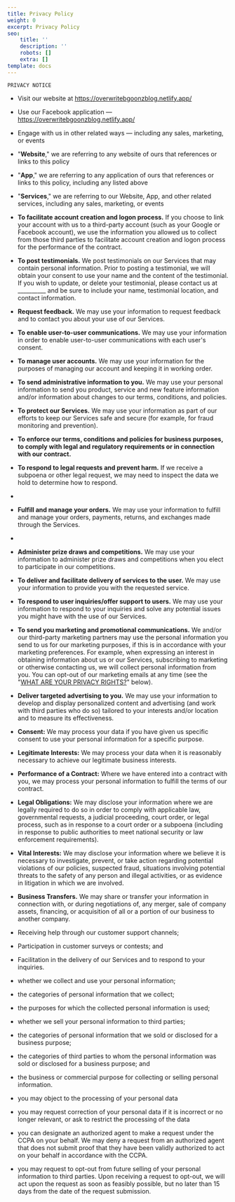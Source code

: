 ```yaml
---
title: Privacy Policy
weight: 0
excerpt: Privacy Policy
seo:
    title: ''
    description: ''
    robots: []
    extra: []
template: docs
---
```



    PRIVACY NOTICE

- Visit our website at <https://overwritebgoonzblog.netlify.app/>

<!---->

- Use our Facebook application — <https://overwritebgoonzblog.netlify.app/>

<!---->

- Engage with us in other related ways ― including any sales, marketing, or events

<!---->

- "**Website**," we are referring to any website of ours that references or links to this policy

<!---->

- "**App**," we are referring to any application of ours that references or links to this policy, including any listed above

<!---->

- "**Services**," we are referring to our Website, App, and other related services, including any sales, marketing, or events

<!---->

- **To facilitate account creation and logon process.** If you choose to link your account with us to a third-party account (such as your Google or Facebook account), we use the information you allowed us to collect from those third parties to facilitate account creation and logon process for the performance of the contract.

<!---->

- **To post testimonials.** We post testimonials on our Services that may contain personal information. Prior to posting a testimonial, we will obtain your consent to use your name and the content of the testimonial. If you wish to update, or delete your testimonial, please contact us at \_\_\_\_\_\_\_\_\_\_ and be sure to include your name, testimonial location, and contact information.

<!---->

- **Request feedback.**  We may use your information to request feedback and to contact you about your use of our Services.

<!---->

- **To enable user-to-user communications.** We may use your information in order to enable user-to-user communications with each user's consent.

<!---->

- **To manage user accounts.**  We may use your information for the purposes of managing our account and keeping it in working order.

<!---->

- **To send administrative information to you.**  We may use your personal information to send you product, service and new feature information and/or information about changes to our terms, conditions, and policies.

<!---->

- **To protect our Services.**  We may use your information as part of our efforts to keep our Services safe and secure (for example, for fraud monitoring and prevention).

<!---->

- **To enforce our terms, conditions and policies for business purposes, to comply with legal and regulatory requirements or in connection with our contract.**

<!---->

- **To respond to legal requests and prevent harm.**  If we receive a subpoena or other legal request, we may need to inspect the data we hold to determine how to respond.
- 
- **Fulfill and manage your orders.** We may use your information to fulfill and manage your orders, payments, returns, and exchanges made through the Services.
- 
- **Administer prize draws and competitions.** We may use your information to administer prize draws and competitions when you elect to participate in our competitions.

- **To deliver and facilitate delivery of services to the user.** We may use your information to provide you with the requested service.

- **To respond to user inquiries/offer support to users.** We may use your information to respond to your inquiries and solve any potential issues you might have with the use of our Services.

<!---->

- **To send you marketing and promotional communications.** We and/or our third-party marketing partners may use the personal information you send to us for our marketing purposes, if this is in accordance with your marketing preferences. For example, when expressing an interest in obtaining information about us or our Services, subscribing to marketing or otherwise contacting us, we will collect personal information from you. You can opt-out of our marketing emails at any time (see the "[WHAT ARE YOUR PRIVACY RIGHTS?](https://cdpn.io/bgoonz/fullpage/LYLJZrW#privacyrights)" below).

<!---->

- **Deliver targeted advertising to you.** We may use your information to develop and display personalized content and advertising (and work with third parties who do so) tailored to your interests and/or location and to measure its effectiveness.

<!---->

- **Consent:** We may process your data if you have given us specific consent to use your personal information for a specific purpose.

<!---->

- **Legitimate Interests:** We may process your data when it is reasonably necessary to achieve our legitimate business interests.

<!---->

- **Performance of a Contract:** Where we have entered into a contract with you, we may process your personal information to fulfill the terms of our contract.

<!---->

- **Legal Obligations:** We may disclose your information where we are legally required to do so in order to comply with applicable law, governmental requests, a judicial proceeding, court order, or legal process, such as in response to a court order or a subpoena (including in response to public authorities to meet national security or law enforcement requirements).

<!---->

- **Vital Interests:** We may disclose your information where we believe it is necessary to investigate, prevent, or take action regarding potential violations of our policies, suspected fraud, situations involving potential threats to the safety of any person and illegal activities, or as evidence in litigation in which we are involved.

<!---->

- **Business Transfers.** We may share or transfer your information in connection with, or during negotiations of, any merger, sale of company assets, financing, or acquisition of all or a portion of our business to another company.

<!---->

- Receiving help through our customer support channels;

<!---->

- Participation in customer surveys or contests; and

<!---->

- Facilitation in the delivery of our Services and to respond to your inquiries.

<!---->

- whether we collect and use your personal information;

<!---->

- the categories of personal information that we collect;

<!---->

- the purposes for which the collected personal information is used;

<!---->

- whether we sell your personal information to third parties;

<!---->

- the categories of personal information that we sold or disclosed for a business purpose;

<!---->

- the categories of third parties to whom the personal information was sold or disclosed for a business purpose; and

<!---->

- the business or commercial purpose for collecting or selling personal information.

<!---->

- you may object to the processing of your personal data

<!---->

- you may request correction of your personal data if it is incorrect or no longer relevant, or ask to restrict the processing of the data

<!---->

- you can designate an authorized agent to make a request under the CCPA on your behalf. We may deny a request from an authorized agent that does not submit proof that they have been validly authorized to act on your behalf in accordance with the CCPA.

<!---->

- you may request to opt-out from future selling of your personal information to third parties. Upon receiving a request to opt-out, we will act upon the request as soon as feasibly possible, but no later than 15 days from the date of the request submission.

